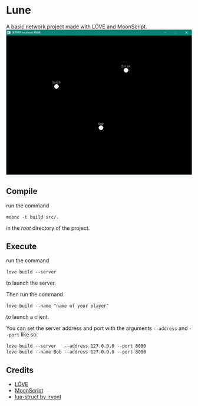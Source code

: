 # Lune

A basic network project made with LÖVE and MoonScript.
![Screenshot](screenshot.png)

## Compile

run the command
```
moonc -t build src/.
```
in the *root* directory of the project.

## Execute

run the command
```
love build --server
```
to launch the server.

Then run the command
```
love build --name "name of your player"
```
to launch a client.

You can set the server address and port with the arguments `--address` and `--port` like so:
```
love build --server   --address 127.0.0.0 --port 8080
love build --name Bob --address 127.0.0.0 --port 8080
```

## Credits
* [LÖVE](https://love2d.org/)
* [MoonScript](http://moonscript.org/)
* [lua-struct by iryont](https://github.com/iryont/lua-struct)


[comment]: <> (UDP size limit : 576)
[comment]: <> (https://stackoverflow.com/questions/1098897/what-is-the-largest-safe-udp-packet-size-on-the-internet)